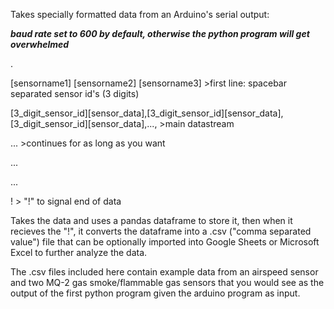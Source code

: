Takes specially formatted data from an Arduino's serial output:

***baud rate set to 600 by default, otherwise the python program will get overwhelmed***

.

[sensorname1] [sensorname2] [sensorname3]                                                                                >first line: spacebar separated sensor id's (3 digits)

[3_digit_sensor_id][sensor_data],[3_digit_sensor_id][sensor_data],[3_digit_sensor_id][sensor_data],...,                  >main datastream

...                                                                                                                      >continues for as long as you want

...                                                                                

...

!                                                                                                                        > "!" to signal end of data


Takes the data and uses a pandas dataframe to store it, then when it recieves the "!", it converts the
dataframe into a .csv ("comma separated value") file that can be optionally imported into Google Sheets
or Microsoft Excel to further analyze the data.


The .csv files included here contain example data from an airspeed sensor and two MQ-2 gas smoke/flammable
gas sensors that you would see as the output of the first python program given the arduino program as input.
